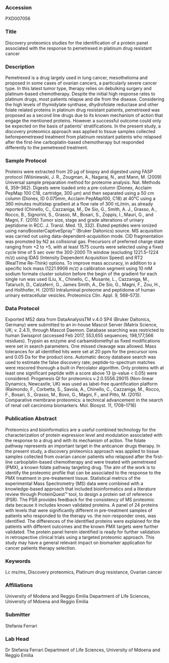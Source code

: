 ### Accession
PXD007056

### Title
Discovery proteomics studies for the identification of a protein panel associated with the response to pemetrexed in platinum drug resistant cancer

### Description
Pemetrexed is a drug largely used in lung cancer, mesothelioma and proposed in some cases of ovarian cancers, a particularly severe cancer type. In this latest tumor type, therapy relies on debulking surgery and platinum-based chemotherapy. Despite the initial high response rates to platinum drugs, most patients relapse and die from the disease. Considering the high levels of thymidylate synthase, dhydrofolate reductase and other folate related proteins in platinum drug resistant patients, pemetrexed was proposed as a second line drugs due to its known mechanism of action that engage the mentioned proteins. However a successful outcome could only be expected on the basis of patients’ stratifications. In the present study, a discovery proteomics approach was applied to tissue samples collected beforepemetrexed treatment from platinum resistant patients who relapsed after the first-line carboplatin-based chemotherapy but responded differently to the pemetrexed treatment.

### Sample Protocol
Proteins were extracted from 20 µg of biopsy and digested using FASP protocol (Wiśniewski, J. R., Zougman, A., Nagaraj, N., and Mann, M. (2009) Universal sample preparation method for proteome analysis. Nat. Methods 6, 359–362). Digests were loaded onto a pre-column (Dionex, Acclaim PepMap 100 C18, cartridge, 300 µm) and then separated using a 50 cm column (Dionex, ID 0.075mm, Acclaim PepMap100, C18) at 40°C using a 360 minutes multistep gradient at a flow rate of 300 nL/min, as already reported (Chinello, C., Cazzaniga, M., De Sio, G., Smith, A. J., Grasso, A., Rocco, B., Signorini, S., Grasso, M., Bosari, S., Zoppis, I., Mauri, G., and Magni, F. (2015) Tumor size, stage and grade alterations of urinary peptidome in RCC. J. Transl. Med. 13, 332). Eluted peptides were ionized using nanoBoosterCaptiveSpray™ (Bruker Daltonics) source. MS acquisition was carried out using data-dependent-acquisition mode. CID fragmentation was promoted by N2 as collisional gas. Precursors of preferred charge state ranging from +2 to +5, with at least 1575 counts were selected using a fixed cycle time of 5 sec over the 300-2000 Th window (excluding 1221.5–1224 m/z) using IDAS (Intensity Dependent Acquisition Speed) and RT2 (RealTime Re-Think) options. To improve mass accuracy, in addition to a specific lock mass (1221.9906 m/z) a calibration segment using 10 mM sodium formate cluster solution before the begin of the gradient for each single run was used (Liu, X., Chinello, C., Musante, L., Cazzaniga, M., Tataruch, D., Calzaferri, G., James Smith, A., De Sio, G., Magni, F., Zou, H., and Holthofer, H. (2015) Intraluminal proteome and peptidome of human urinary extracellular vesicles. Proteomics Clin. Appl. 9, 568–573).

### Data Protocol
Exported MS2 data from DataAnalysisTM v.4.0 SP4 (Bruker Daltonics, Germany) were submitted to an in-house Mascot Server (Matrix Science, UK; v. 2.4.1), through Mascot Daemon. Database searching was restricted to human Swissprot (accessed Feb 2017, 553,655 sequences; 198,177,566 residues). Trypsin as enzyme and carbamidomethyl as fixed modifications were set in search parameters. One missed cleavage was allowed. Mass tolerances for all identified hits were set at 20 ppm for the precursor ions and 0.05 Da for the product ions. Automatic decoy database search was used to estimate the false discovery rate; peptide-to-spectrum matches were rescored thorough a built-in Percolator algorithm. Only proteins with at least one significant peptide with a score above 13 (p-value < 0.05) were considered. Progenesis QI for proteomics v.2.0.5556.29015 (Non-linear Dynamics, Newcastle, UK) was used as label-free quantification platform (Raimondo, F., Corbetta, S., Savoia, A., Chinello, C., Cazzaniga, M., Rocco, F., Bosari, S., Grasso, M., Bovo, G., Magni, F., and Pitto, M. (2015) Comparative membrane proteomics: a technical advancement in the search of renal cell carcinoma biomarkers. Mol. Biosyst. 11, 1708–1716)

### Publication Abstract
Proteomics and bioinformatics are a useful combined technology for the characterization of protein expression level and modulation associated with the response to a drug and with its mechanism of action. The folate pathway represents an important target in the anticancer drugs therapy. In the present study, a discovery proteomics approach was applied to tissue samples collected from ovarian cancer patients who relapsed after the first-line carboplatin-based chemotherapy and were treated with pemetrexed (PMX), a known folate pathway targeting drug. The aim of the work is to identify the proteomic profile that can be associated to the response to the PMX treatment in pre-treatement tissue. Statistical metrics of the experimental Mass Spectrometry (MS) data were combined with a knowledge-based approach that included bioinformatics and a literature review through ProteinQuest&#x2122; tool, to design a protein set of reference (PSR). The PSR provides feedback for the consistency of MS proteomic data because it includes known validated proteins. A panel of 24 proteins with levels that were significantly different in pre-treatment samples of patients who responded to the therapy vs. the non-responder ones, was identified. The differences of the identified proteins were explained for the patients with different outcomes and the known PMX targets were further validated. The protein panel herein identified is ready for further validation in retrospective clinical trials using a targeted proteomic approach. This study may have a general relevant impact on biomarker application for cancer patients therapy selection.

### Keywords
Lc ms/ms, Discovery proteomics, Platinum drug resistance, Ovarian cancer

### Affiliations
University of Modena and Reggio Emilia
Department of Life Sciences, University of Mdoena and Reggio Emilia

### Submitter
Stefania Ferrari

### Lab Head
Dr Stefania Ferrari
Department of Life Sciences, University of Mdoena and Reggio Emilia


